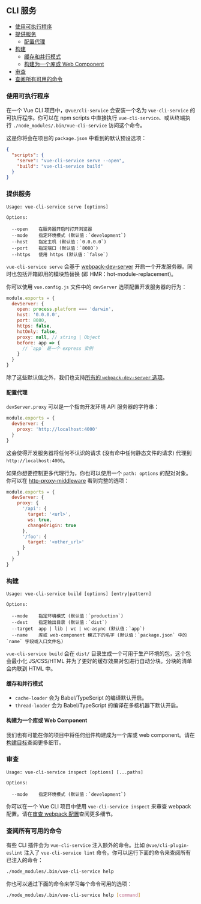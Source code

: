 ## CLI 服务

- [使用可执行程序](#使用可执行程序)
- [提供服务](#提供服务)
  - [配置代理](#配置代理)
- [构建](#构建)
  - [缓存和并行模式](#缓存和并行模式)
  - [构建为一个库或 Web Component](#构建为一个库或-web-component)
- [审查](#审查)
- [查阅所有可用的命令](#查阅所有可用的命令)

### 使用可执行程序

在一个 Vue CLI 项目中，`@vue/cli-service` 会安装一个名为 `vue-cli-service` 的可执行程序。你可以在 npm scripts 中直接执行 `vue-cli-service`、或从终端执行 `./node_modules/.bin/vue-cli-service` 访问这个命令。

这是你将会在项目的 `package.json` 中看到的默认预设选项：

``` json
{
  "scripts": {
    "serve": "vue-cli-service serve --open",
    "build": "vue-cli-service build"
  }
}
```

### 提供服务

```
Usage: vue-cli-service serve [options]

Options:

  --open    在服务器开启时打开浏览器
  --mode    指定环境模式 (默认值：`development`)
  --host    指定主机 (默认值：`0.0.0.0`)
  --port    指定端口 (默认值：`8080`)
  --https   使用 https (默认值：`false`)
```

`vue-cli-service serve` 会基于 [webpack-dev-server](https://github.com/webpack/webpack-dev-server) 开启一个开发服务器。同时也包括开箱即用的模块热替换 (即 HMR：hot-module-replacement)。

你可以使用 `vue.config.js` 文件中的 `devServer` 选项配置开发服务器的行为：

``` js
module.exports = {
  devServer: {
    open: process.platform === 'darwin',
    host: '0.0.0.0',
    port: 8080,
    https: false,
    hotOnly: false,
    proxy: null, // string | Object
    before: app => {
      // `app` 是一个 express 实例
    }
  }
}
```

除了这些默认值之外，我们也支持[所有的 `webpack-dev-server` 选项](https://webpack.js.org/configuration/dev-server/)。

#### 配置代理

`devServer.proxy` 可以是一个指向开发环境 API 服务器的字符串：

``` js
module.exports = {
  devServer: {
    proxy: 'http://localhost:4000'
  }
}
```

这会使得开发服务器将任何不认识的请求 (没有命中任何静态文件的请求) 代理到 `http://localhost:4000`。

如果你想要控制更多代理行为，你也可以使用一个 `path: options` 的配对对象。你可以在 [http-proxy-middleware](https://github.com/chimurai/http-proxy-middleware#proxycontext-config) 看到完整的选项：

``` js
module.exports = {
  devServer: {
    proxy: {
      '/api': {
        target: '<url>',
        ws: true,
        changeOrigin: true
      },
      '/foo': {
        target: '<other_url>'
      }
    }
  }
}
```

### 构建

```
Usage: vue-cli-service build [options] [entry|pattern]

Options:

  --mode    指定环境模式 (默认值：`production`)
  --dest    指定输出目录 (默认值：`dist`)
  --target  app | lib | wc | wc-async (默认值：`app`)
  --name    库或 web-component 模式下的名字 (默认值：`package.json` 中的 `name` 字段或入口文件名)
```

`vue-cli-service build` 会在 `dist/` 目录生成一个可用于生产环境的包，这个包会最小化 JS/CSS/HTML 并为了更好的缓存效果对包进行自动分块。分块的清单会内联到 HTML 中。

#### 缓存和并行模式

- `cache-loader` 会为 Babel/TypeScript 的编译默认开启。
- `thread-loader` 会为 Babel/TypeScript 的编译在多核机器下默认开启。

#### 构建为一个库或 Web Component

我们也有可能在你的项目中将任何组件构建成为一个库或 web component。请在[构建目标](./build-targets.md)查阅更多细节。

### 审查

```
Usage: vue-cli-service inspect [options] [...paths]

Options:

  --mode    指定环境模式 (默认值：`development`)
```

你可以在一个 Vue CLI 项目中使用 `vue-cli-service inspect` 来审查 webpack 配置。请在[审查 webpack 配置](./webpack.md#inspecting-the-projects-webpack-config)查阅更多细节。

### 查阅所有可用的命令

有些 CLI 插件会为 `vue-cli-service` 注入额外的命令。比如 `@vue/cli-plugin-eslint` 注入了 `vue-cli-service lint` 命令。你可以运行下面的命令来查阅所有已注入的命令：

``` sh
./node_modules/.bin/vue-cli-service help
```

你也可以通过下面的命令来学习每个命令可用的选项：

``` sh
./node_modules/.bin/vue-cli-service help [command]
```
